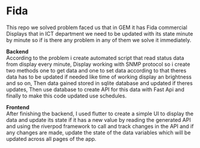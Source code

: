 # Fida

This repo we solved problem faced us that in GEM it has Fida commercial Displays that in ICT department we need to be updated with its state minute by minute so if is there any problem in any of them we solve it immediately.

**Backend**<br>
According to the problem i create automated script that read status data from display every minute, Display working with SNMP protocol so i create two methods one to get data and one to set data according to that theres data has to be updated if needed like time of working display an brightness and so on, Then data gained stored in sqlite database and updated if theres updates, Then use database to create API for this data with Fast Api and finally to make this code updated use schedules.

**Frontend**<br>
After finishing the backend, I used flutter to create a simple UI to display the data and update its state if it has a new value by reading the generated API and using the riverpod framework to call and track changes in the API and if any changes are made, update the state of the data variables which will be updated across all pages of the app.
